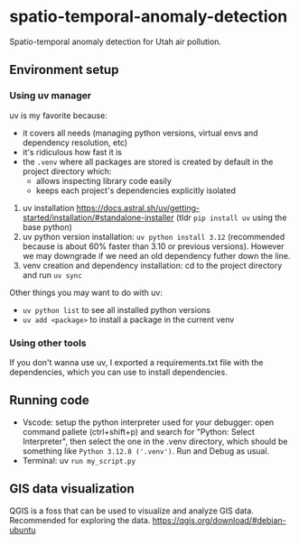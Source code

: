 # spatio-temporal-anomaly-detection

Spatio-temporal anomaly detection for Utah air pollution.

## Environment setup

### Using uv manager

uv is my favorite because:
- it covers all needs (managing python versions, virtual envs and dependency resolution, etc)
- it's ridiculous how fast it is
- the `.venv` where all packages are stored is created by default in the project directory which:
    - allows inspecting library code easily
    - keeps each project's dependencies explicitly isolated

1. uv installation https://docs.astral.sh/uv/getting-started/installation/#standalone-installer (tldr `pip install uv` using the base python)
2. uv python version installation: `uv python install 3.12` (recommended because is about 60% faster than 3.10 or previous versions). However we may downgrade if we need an old dependency futher down the line.
3. venv creation and dependency installation: cd to the project directory and run `uv sync`

Other things you may want to do with uv:
- `uv python list` to see all installed python versions
- `uv add <package>` to install a package in the current venv

### Using other tools

If you don't wanna use uv, I exported a requirements.txt file with the dependencies, which you can use to install dependencies.

## Running code

- Vscode: setup the python interpreter used for your debugger: open command pallete (ctrl+shift+p) and search for "Python: Select Interpreter", then select the one in the .venv directory, which should be something like `Python 3.12.8 ('.venv')`. Run and Debug as usual.
- Terminal: uv `run my_script.py`

## GIS data visualization
QGIS is a foss that can be used to visualize and analyze GIS data. Recommended for exploring the data.
https://qgis.org/download/#debian-ubuntu
